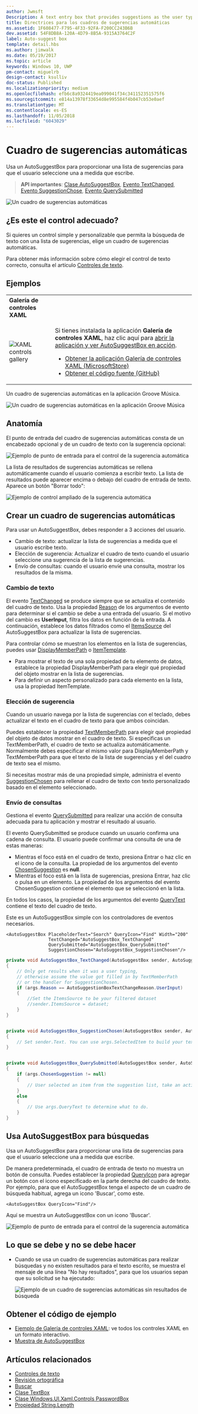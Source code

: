 ```yaml
---
author: Jwmsft
Description: A text entry box that provides suggestions as the user types.
title: Directrices para los cuadros de sugerencias automáticas
ms.assetid: 1F608477-F795-4F33-92FA-F200CC243B6B
dev.assetid: 54F8DB8A-120A-4D79-8B5A-9315A3764C2F
label: Auto-suggest box
template: detail.hbs
ms.author: jimwalk
ms.date: 05/19/2017
ms.topic: article
keywords: Windows 10, UWP
pm-contact: miguelrb
design-contact: ksulliv
doc-status: Published
ms.localizationpriority: medium
ms.openlocfilehash: efb6c8a9324419ea099041f34c341152351575f6
ms.sourcegitcommit: e814a13978f33654d8e995584f4b047cb53e0aef
ms.translationtype: MT
ms.contentlocale: es-ES
ms.lasthandoff: 11/05/2018
ms.locfileid: "6043029"
---
```

# <a name="auto-suggest-box"></a>Cuadro de sugerencias automáticas

Usa un AutoSuggestBox para proporcionar una lista de sugerencias para que el usuario seleccione una a medida que escribe.

> **API importantes**: [Clase AutoSuggestBox](https://msdn.microsoft.com/library/windows/apps/xaml/windows.ui.xaml.controls.autosuggestbox.aspx), [Evento TextChanged](https://msdn.microsoft.com/library/windows/apps/xaml/windows.ui.xaml.controls.autosuggestbox.textchanged.aspx), [Evento SuggestionChose](https://msdn.microsoft.com/library/windows/apps/xaml/windows.ui.xaml.controls.autosuggestbox.suggestionchosen.aspx), [Evento QuerySubmitted](https://msdn.microsoft.com/library/windows/apps/xaml/windows.ui.xaml.controls.autosuggestbox.querysubmitted.aspx)

![Un cuadro de sugerencias automáticas](images/controls/auto-suggest-box-open.png)

## <a name="is-this-the-right-control"></a>¿Es este el control adecuado?

Si quieres un control simple y personalizable que permita la búsqueda de texto con una lista de sugerencias, elige un cuadro de sugerencias automáticas.

Para obtener más información sobre cómo elegir el control de texto correcto, consulta el artículo [Controles de texto](text-controls.md).

## <a name="examples"></a>Ejemplos

<table>
<th align="left">Galería de controles XAML<th>
<tr>
<td><img src="images/xaml-controls-gallery-sm.png" alt="XAML controls gallery"></img></td>
<td>
    <p>Si tienes instalada la aplicación <strong style="font-weight: semi-bold">Galería de controles XAML</strong>, haz clic aquí para <a href="xamlcontrolsgallery:/item/AutoSuggestBox">abrir la aplicación y ver AutoSuggestBox en acción</a>.</p>
    <ul>
    <li><a href="https://www.microsoft.com/store/productId/9MSVH128X2ZT">Obtener la aplicación Galería de controles XAML (MicrosoftStore)</a></li>
    <li><a href="https://github.com/Microsoft/Windows-universal-samples/tree/master/Samples/XamlUIBasics">Obtener el código fuente (GitHub)</a></li>
    </ul>
</td>
</tr>
</table>

Un cuadro de sugerencias automáticas en la aplicación Groove Música.

![Un cuadro de sugerencias automáticas en la aplicación Groove Música](images/control-examples/auto-suggest-box-groove.png)

## <a name="anatomy"></a>Anatomía
El punto de entrada del cuadro de sugerencias automáticas consta de un encabezado opcional y de un cuadro de texto con la sugerencia opcional:

![Ejemplo de punto de entrada para el control de la sugerencia automática](images/controls_autosuggest_entrypoint.png)

La lista de resultados de sugerencias automáticas se rellena automáticamente cuando el usuario comienza a escribir texto. La lista de resultados puede aparecer encima o debajo del cuadro de entrada de texto. Aparece un botón "Borrar todo":

![Ejemplo de control ampliado de la sugerencia automática](images/controls_autosuggest_expanded01.png)

## <a name="create-an-auto-suggest-box"></a>Crear un cuadro de sugerencias automáticas

Para usar un AutoSuggestBox, debes responder a 3 acciones del usuario.

- Cambio de texto: actualizar la lista de sugerencias a medida que el usuario escribe texto.
- Elección de sugerencia: Actualizar el cuadro de texto cuando el usuario seleccione una sugerencia de la lista de sugerencias.
- Envío de consultas: cuando el usuario envíe una consulta, mostrar los resultados de la misma.

### <a name="text-changed"></a>Cambio de texto

El evento [TextChanged](https://msdn.microsoft.com/library/windows/apps/xaml/windows.ui.xaml.controls.autosuggestbox.textchanged.aspx) se produce siempre que se actualiza el contenido del cuadro de texto. Usa la propiedad [Reason](https://msdn.microsoft.com/library/windows/apps/xaml/windows.ui.xaml.controls.autosuggestboxtextchangedeventargs.reason.aspx) de los argumentos de evento para determinar si el cambio se debe a una entrada del usuario. Si el motivo del cambio es **UserInput**, filtra los datos en función de la entrada. A continuación, establece los datos filtrados como el [ItemsSource](https://msdn.microsoft.com/library/windows/apps/xaml/windows.ui.xaml.controls.itemscontrol.itemssource.aspx) del AutoSuggestBox para actualizar la lista de sugerencias.

Para controlar cómo se muestran los elementos en la lista de sugerencias, puedes usar [DisplayMemberPath](https://msdn.microsoft.com/library/windows/apps/xaml/windows.ui.xaml.controls.itemscontrol.displaymemberpath.aspx) o [ItemTemplate](https://msdn.microsoft.com/library/windows/apps/xaml/windows.ui.xaml.controls.itemscontrol.itemtemplate.aspx).

- Para mostrar el texto de una sola propiedad de tu elemento de datos, establece la propiedad DisplayMemberPath para elegir qué propiedad del objeto mostrar en la lista de sugerencias.
- Para definir un aspecto personalizado para cada elemento en la lista, usa la propiedad ItemTemplate.

### <a name="suggestion-chosen"></a>Elección de sugerencia

Cuando un usuario navega por la lista de sugerencias con el teclado, debes actualizar el texto en el cuadro de texto para que ambos coincidan.

Puedes establecer la propiedad [TextMemberPath](https://msdn.microsoft.com/library/windows/apps/xaml/windows.ui.xaml.controls.autosuggestbox.textmemberpath.aspx) para elegir qué propiedad del objeto de datos mostrar en el cuadro de texto. Si especificas un TextMemberPath, el cuadro de texto se actualiza automáticamente. Normalmente debes especificar el mismo valor para DisplayMemberPath y TextMemberPath para que el texto de la lista de sugerencias y el del cuadro de texto sea el mismo.

Si necesitas mostrar más de una propiedad simple, administra el evento [SuggestionChosen](https://msdn.microsoft.com/library/windows/apps/xaml/windows.ui.xaml.controls.autosuggestbox.suggestionchosen.aspx) para rellenar el cuadro de texto con texto personalizado basado en el elemento seleccionado.

### <a name="query-submitted"></a>Envío de consultas

Gestiona el evento [QuerySubmitted](https://msdn.microsoft.com/library/windows/apps/xaml/windows.ui.xaml.controls.autosuggestbox.querysubmitted.aspx) para realizar una acción de consulta adecuada para tu aplicación y mostrar el resultado al usuario.

El evento QuerySubmitted se produce cuando un usuario confirma una cadena de consulta. El usuario puede confirmar una consulta de una de estas maneras:
- Mientras el foco está en el cuadro de texto, presiona Entrar o haz clic en el icono de la consulta. La propiedad de los argumentos del evento [ChosenSuggestion](https://msdn.microsoft.com/library/windows/apps/xaml/windows.ui.xaml.controls.autosuggestboxquerysubmittedeventargs.chosensuggestion.aspx) es **null**.
- Mientras el foco está en la lista de sugerencias, presiona Entrar, haz clic o pulsa en un elemento. La propiedad de los argumentos del evento ChosenSuggestion contiene el elemento que se seleccionó en la lista.

En todos los casos, la propiedad de los argumentos del evento [QueryText](https://msdn.microsoft.com/library/windows/apps/xaml/windows.ui.xaml.controls.autosuggestboxquerysubmittedeventargs.querytext.aspx) contiene el texto del cuadro de texto.

Este es un AutoSuggestBox simple con los controladores de eventos necesarios.

```xaml
<AutoSuggestBox PlaceholderText="Search" QueryIcon="Find" Width="200"
                TextChanged="AutoSuggestBox_TextChanged"
                QuerySubmitted="AutoSuggestBox_QuerySubmitted"
                SuggestionChosen="AutoSuggestBox_SuggestionChosen"/>
```

```csharp
private void AutoSuggestBox_TextChanged(AutoSuggestBox sender, AutoSuggestBoxTextChangedEventArgs args)
{
    // Only get results when it was a user typing,
    // otherwise assume the value got filled in by TextMemberPath
    // or the handler for SuggestionChosen.
    if (args.Reason == AutoSuggestionBoxTextChangeReason.UserInput)
    {
        //Set the ItemsSource to be your filtered dataset
        //sender.ItemsSource = dataset;
    }
}


private void AutoSuggestBox_SuggestionChosen(AutoSuggestBox sender, AutoSuggestBoxSuggestionChosenEventArgs args)
{
    // Set sender.Text. You can use args.SelectedItem to build your text string.
}


private void AutoSuggestBox_QuerySubmitted(AutoSuggestBox sender, AutoSuggestBoxQuerySubmittedEventArgs args)
{
    if (args.ChosenSuggestion != null)
    {
        // User selected an item from the suggestion list, take an action on it here.
    }
    else
    {
        // Use args.QueryText to determine what to do.
    }
}
```

## <a name="use-autosuggestbox-for-search"></a>Usa AutoSuggestBox para búsquedas

Usa un AutoSuggestBox para proporcionar una lista de sugerencias para que el usuario seleccione una a medida que escribe.

De manera predeterminada, el cuadro de entrada de texto no muestra un botón de consulta. Puedes establecer la propiedad [QueryIcon](https://msdn.microsoft.com/library/windows/apps/xaml/windows.ui.xaml.controls.autosuggestbox.queryicon.aspx) para agregar un botón con el icono especificado en la parte derecha del cuadro de texto. Por ejemplo, para que el AutoSuggestBox tenga el aspecto de un cuadro de búsqueda habitual, agrega un icono 'Buscar', como este.

```xaml
<AutoSuggestBox QueryIcon="Find"/>
```

Aquí se muestra un AutoSuggestBox con un icono 'Buscar'.

![Ejemplo de punto de entrada para el control de la sugerencia automática](images/controls_autosuggest_entrypoint.png)

## <a name="dos-and-donts"></a>Lo que se debe y no se debe hacer

-   Cuando se usa un cuadro de sugerencias automáticas para realizar búsquedas y no existen resultados para el texto escrito, se muestra el mensaje de una línea "No hay resultados", para que los usuarios sepan que su solicitud se ha ejecutado:

    ![Ejemplo de un cuadro de sugerencias automáticas sin resultados de búsqueda](images/controls_autosuggest_noresults.png)

<!--
<div class="microsoft-internal-note">
**Globalization and localization checklist**

<table>
<tr>
<th>Vertical spacing</th><td>Use non-Latin characters for vertical spacing to ensure non-Latin scripts will display properly, including numbers.</td>
</tr>
<tr>
<th>Scrolling</th><td>When auto suggest text is selected, user should be able to scroll to end of string.</td>
</tr>
</table>
</div>
-->

## <a name="get-the-sample-code"></a>Obtener el código de ejemplo

- [Ejemplo de Galería de controles XAML](https://github.com/Microsoft/Windows-universal-samples/tree/master/Samples/XamlUIBasics): ve todos los controles XAML en un formato interactivo.
- [Muestra de AutoSuggestBox](https://github.com/Microsoft/Windows-universal-samples/tree/master/Samples/XamlAutoSuggestBox)

## <a name="related-articles"></a>Artículos relacionados

- [Controles de texto](text-controls.md)
- [Revisión ortográfica](text-controls.md)
- [Buscar](search.md)
- [Clase TextBox](https://msdn.microsoft.com/library/windows/apps/br209683)
- [Clase Windows.UI.Xaml.Controls PasswordBox](https://msdn.microsoft.com/library/windows/apps/br227519)
- [Propiedad String.Length](https://msdn.microsoft.com/library/system.string.length.aspx)
